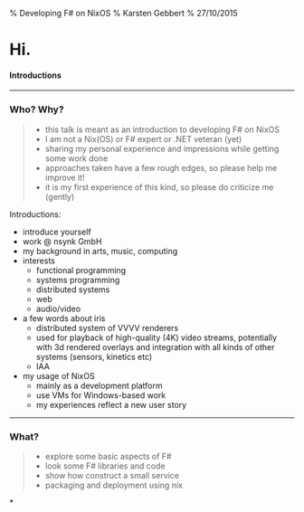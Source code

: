 % Developing F# on NixOS
% Karsten Gebbert
% 27/10/2015

# Hi.

#### Introductions

***** 

### Who? Why?

> - this talk is meant as an introduction to developing F# on NixOS
> - I am not a Nix(OS) or F\# expert or .NET veteran (yet)
> - sharing my personal experience and impressions while getting some work done
> - approaches taken have a few rough edges, so please help me improve it!
> - it is my first experience of this kind, so please do criticize me (gently)

<div class="notes">
Introductions:

- introduce yourself
- work @ nsynk GmbH
- my background in arts, music, computing
- interests
    * functional programming
    * systems programming
    * distributed systems
    * web
    * audio/video
- a few words about iris
    * distributed system of VVVV renderers
    * used for playback of high-quality (4K) video streams, potentially with 3d
      rendered overlays and integration with all kinds of other systems
      (sensors, kinetics etc)
    * IAA 
- my usage of NixOS
    * mainly as a development platform
    * use VMs for Windows-based work
    * my experiences reflect a new user story
</div>

*****

### What?

> - explore some basic aspects of F#
> - look some F# libraries and code
> - show how construct a small service
> - packaging and deployment using nix

<div class="notes">
* 
</div>
